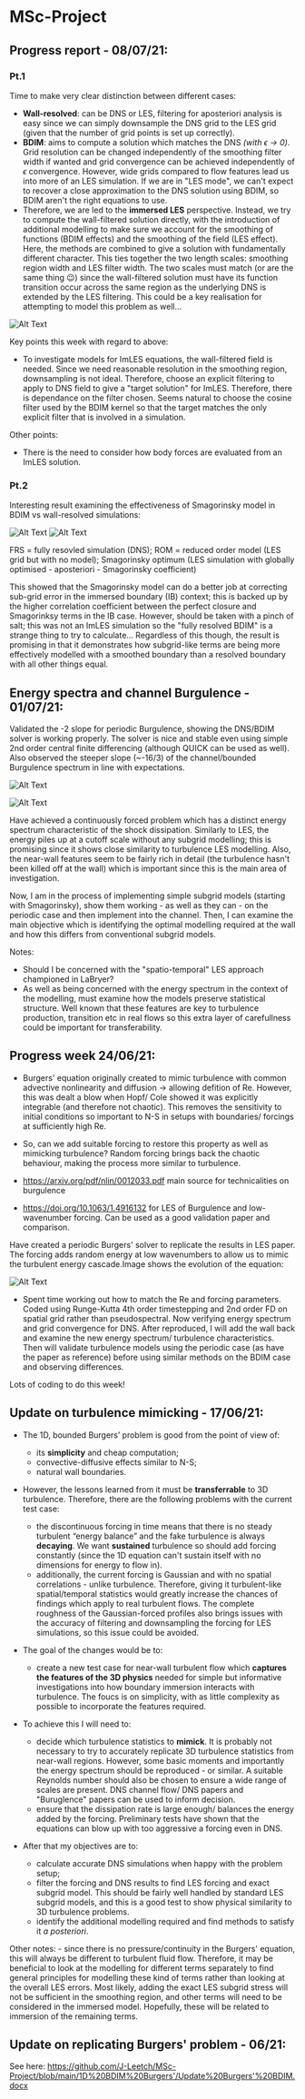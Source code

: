 # MSc-Project

## Progress report - 08/07/21:

### Pt.1

Time to make very clear distinction between different cases:

-   **Wall-resolved**: can be DNS or LES, filtering for aposteriori analysis is easy since we can simply downsample the DNS grid to the LES grid (given that the number of grid points is set up correctly).
-   **BDIM**: aims to compute a solution which matches the DNS *(with $\epsilon$ -> 0)*. Grid resolution can be changed independently of the smoothing filter width if wanted and grid convergence can be achieved independently of $\epsilon$ convergence. However, wide grids compared to flow features lead us into more of an LES simulation. If we are in "LES mode", we can't expect to recover a close approximation to the DNS solution using BDIM, so BDIM aren't the right equations to use.
-   Therefore, we are led to the **immersed LES** perspective. Instead, we try to compute the wall-filtered solution directly, with the introduction of additional modelling to make sure we account for the smoothing of functions (BDIM effects) and the smoothing of the field (LES effect). Here, the methods are combined to give a solution with fundamentally different character. This ties together the two length scales: smoothing region width and LES filter width. The two scales must match (or are the same thing 😉) since the wall-filtered solution must have its function transition occur across the same region as the underlying DNS is extended by the LES filtering. This could be a key realisation for attempting to model this problem as well... 

![Alt Text](https://github.com/J-Leetch/MSc-Project/blob/main/key%20plots/ImLES%20scale%20equiv.png)

Key points this week with regard to above:

-   To investigate models for ImLES equations, the wall-filtered field is needed. Since we need reasonable resolution in the smoothing region, downsampling is not ideal. Therefore, choose an explicit filtering to apply to DNS field to give a "target solution" for ImLES. Therefore, there is dependance on the filter chosen. Seems natural to choose the cosine filter used by the BDIM kernel so that the target matches the only explicit filter that is involved in a simulation.


Other points:
-   There is the need to consider how body forces are evaluated from an ImLES solution.

### Pt.2

Interesting result examining the effectiveness of Smagorinsky model in BDIM vs wall-resolved simulations:

![Alt Text](https://github.com/J-Leetch/MSc-Project/blob/main/key%20plots/tuned%20smagorinsky%20BDIM.png)
![Alt Text](https://github.com/J-Leetch/MSc-Project/blob/main/key%20plots/tuned%20smagorinsky.png)

FRS = fully resovled simulation (DNS); ROM = reduced order model (LES grid but with no model); Smagorinsky optimum (LES simulation with globally optimised - aposteriori - Smagorinsky coefficient)

This showed that the Smagorinsky model can do a better job at correcting sub-grid error in the immersed boundary (IB) context; this is backed up by the higher correlation coefficient between the perfect closure and Smagorinksy terms in the IB case. However, should be taken with a pinch of salt; this was not an ImLES simulation so the "fully resolved BDIM" is a strange thing to try to calculate... Regardless of this though, the result is promising in that it demonstrates how subgrid-like terms are being more effectively modelled with a smoothed boundary than a resolved boundary with all other things equal.


## Energy spectra and channel Burgulence - 01/07/21:

Validated the -2 slope for periodic Burgulence, showing the DNS/BDIM solver is working properly. The solver is nice and stable even using simple 2nd order central finite differencing (although QUICK can be used as well). Also observed the steeper slope (~-16/3) of the channel/bounded Burgulence spectrum in line with expectations.

![Alt Text](https://github.com/J-Leetch/MSc-Project/blob/main/1D%20Channel%20Burgulence/corrected_spectrum_with_channel_slope.png)

![Alt Text](https://github.com/J-Leetch/MSc-Project/blob/main/1D%20Channel%20Burgulence/Channel%20Burgulence%20BDIM.gif)

Have achieved a continuously forced problem which has a distinct energy spectrum characteristic of the shock dissipation. Similarly to LES, the energy piles up at a cutoff scale without any subgrid modelling; this is promising since it shows close similarity to turbulence LES modelling. Also, the near-wall features seem to be fairly rich in detail (the turbulence hasn't been killed off at the wall) which is important since this is the main area of investigation.

Now, I am in the process of implementing simple subgrid models (starting with Smagorinsky), show them working - as well as they can - on the periodic case and then implement into the channel. Then, I can examine the main objective which is identifying the optimal modelling required at the wall and how this differs from conventional subgrid models.

Notes:

-   Should I be concerned with the "spatio-temporal" LES approach championed in LaBryer? 
-   As well as being concerned with the energy spectrum in the context of the modelling, must examine how the models preserve statistical structure. Well known that these features are key to turbulence production, transition etc in real flows so this extra layer of carefullness could be important for transferability. 


## Progress week 24/06/21:

-   Burgers' equation originally created to mimic turbulence with common advective nonlinearity and diffusion -> allowing defition of Re. However, this was dealt a blow when Hopf/ Cole showed it was explicitly integrable (and therefore not chaotic). This removes the sensitivity to initial conditions so important to N-S in setups with boundaries/ forcings at sufficiently high Re. 

-   So, can we add suitable forcing to restore this property as well as mimicking turbulence? Random forcing brings back the chaotic behaviour, making the process more similar to turbulence.
-   https://arxiv.org/pdf/nlin/0012033.pdf main source for technicalities on burgulence
-   https://doi.org/10.1063/1.4916132 for LES of Burgulence and low-wavenumber forcing. Can be used as a good validation paper and comparison.

Have created a periodic Burgers' solver to replicate the results in LES paper. The forcing adds random energy at low wavenumbers to allow us to mimic the turbulent energy cascade.Image shows the evolution of the equation:

![Alt Text](https://github.com/J-Leetch/MSc-Project/blob/main/Burgulence.gif)

-   Spent time working out how to match the Re and forcing parameters. Coded using Runge-Kutta 4th order timestepping and 2nd order FD on spatial grid rather than pseudospectral. Now verifying energy spectrum and grid convergence for DNS. After reproduced, I will add the wall back and examine the new energy spectrum/ turbulence characteristics. Then will validate turbulence models using the periodic case (as have the paper as reference) before using similar methods on the BDIM case and observing differences. 

Lots of coding to do this week!

## Update on turbulence mimicking - 17/06/21:

-	The 1D, bounded Burgers’ problem is good from the point of view of:

    - its **simplicity** and cheap computation;
    - convective-diffusive effects similar to N-S;
    - natural wall boundaries.


-	However, the lessons learned from it must be **transferrable** to 3D turbulence. Therefore, there are the following problems with the current test case:

    - the discontinuous forcing in time means that there is no steady turbulent “energy balance” and the fake turbulence is always **decaying**. We want **sustained** turbulence so should add forcing constantly (since the 1D equation can't sustain itself with no dimensions for energy to flow in).
    - additionally, the current forcing is Gaussian and with no spatial correlations - unlike turbulence. Therefore, giving it turbulent-like spatial/temporal statistics would greatly increase the chances of findings which apply to real turbulent flows. The complete roughness of the Gaussian-forced profiles also brings issues with the accuracy of filtering and downsampling the forcing for LES simulations, so this issue could be avoided.


- The goal of the changes would be to:

    - create a new test case for near-wall turbulent flow which **captures the features of the 3D physics** needed for simple but informative investigations into how boundary immersion interacts with turbulence. The foucs is on simplicity, with as little complexity as possible to incorporate the features required.
    
    
- To achieve this I will need to:

    - decide which turbulence statistics to **mimick**. It is probably not necessary to try to accurately replicate 3D turbulence statistics from near-wall regions. However, some basic moments and importantly the energy spectrum should be reproduced - or similar. A suitable Reynolds number should also be chosen to ensure a wide range of scales are present. DNS channel flow/ DNS papers and "Buruglence" papers can be used to inform decision.
    - ensure that the dissipation rate is large enough/ balances the energy added by the forcing. Preliminary tests have shown that the equations can blow up with too aggressive a forcing even in DNS. 
    
    
- After that my objectives are to:

    - calculate accurate DNS simulations when happy with the problem setup;
    - filter the forcing and DNS results to find LES forcing and exact subgrid model. This should be fairly well handled by standard LES subgrid models, and this is a good test to show physical similarity to 3D turbulence problems.
    - identify the additional modelling required and find methods to satisfy it *a posteriori*.
    
    
Other notes:
    - since there is no pressure/continuity in the Burgers' equation, this will always be different to turbulent fluid flow. Therefore, it may be beneficial to look at the modelling for different terms separately to find general principles for modelling these kind of terms rather than looking at the overall LES errors. Most likely, adding the exact LES subgrid stress will not be sufficient in the smoothing region, and other terms will need to be considered in the immersed model. Hopefully, these will be related to immersion of the remaining terms.


## Update on replicating Burgers' problem - 06/21:

See here:
    https://github.com/J-Leetch/MSc-Project/blob/main/1D%20BDIM%20Burgers'/Update%20Burgers'%20BDIM.docx
